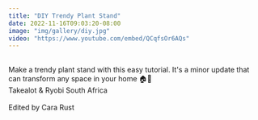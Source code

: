 ```yaml
---
title: "DIY Trendy Plant Stand"
date: 2022-11-16T09:03:20-08:00
image: "img/gallery/diy.jpg"
video: "https://www.youtube.com/embed/QCqfsOr6AQs"
---
```


\
Make a trendy plant stand with this easy tutorial. It's a minor update that can transform any space in your home 🏠🔵
\
Takealot & Ryobi South Africa
\
\
Edited by Cara Rust